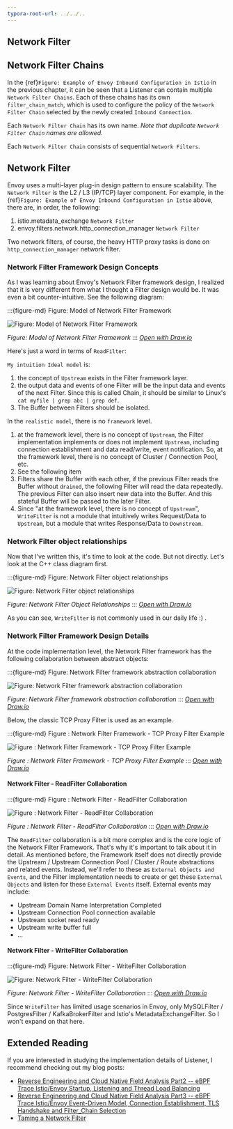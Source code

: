 ```yaml
---
typora-root-url: ../../..
---
```


## Network Filter

## Network Filter Chains
In the {ref}`Figure: Example of Envoy Inbound Configuration in Istio` in the previous chapter, it can be seen that a Listener can contain multiple `Network Filter Chains`. Each of these chains has its own `filter_chain_match`, which is used to configure the policy of the `Network Filter Chain` selected by the newly created `Inbound Connection`.

Each `Network Filter Chain` has its own name. *Note that duplicate `Network Filter Chain` names are allowed.*

Each `Network Filter Chain` consists of sequential `Network Filters`. 

## Network Filter

Envoy uses a multi-layer plug-in design pattern to ensure scalability. The `Network Filter` is the L2 / L3 (IP/TCP) layer component. For example, in the {ref}`Figure: Example of Envoy Inbound Configuration in Istio` above, there are, in order, the following:
1. istio.metadata_exchange `Network Filter`
2. envoy.filters.network.http_connection_manager `Network Filter`

Two network filters, of course, the heavy HTTP proxy tasks is done on `http_connection_manager` network filter.

### Network Filter Framework Design Concepts

As I was learning about Envoy's Network Filter framework design, I realized that it is very different from what I thought a Filter design would be. It was even a bit counter-intuitive. See the following diagram:

:::{figure-md} Figure: Model of Network Filter Framework

<img src="/ch2-envoy/arch/network-filter/network-filter-framework-concept.drawio.svg" alt="Figure: Model of Network Filter Framework">

*Figure: Model of Network Filter Framework*
:::
*[Open with Draw.io](https://app.diagrams.net/?ui=sketch#Uhttps%3A%2F%2Fistio-insider.mygraphql.com%2Fzh_CN%2Flatest%2F_images%2Fnetwork-filter-framework-concept.drawio.svg)*

Here's just a word in terms of `ReadFilter`:

`My intuition Ideal model` is:
 1. the concept of `Upstream` exists in the Filter framework layer.
 2. the output data and events of one Filter will be the input data and events of the next Filter. Since this is called Chain, it should be similar to Linux's `cat myfile | grep abc | grep def`. 
 3. The Buffer between Filters should be isolated.


In the `realistic model`, there is no `framework` level.
1. at the framework level, there is no concept of `Upstream`, the Filter implementation implements or does not implement `Upstream`, including connection establishment and data read/write, event notification. So, at the framework level, there is no concept of Cluster / Connection Pool, etc. 
2. See the following item
3. Filters share the Buffer with each other, if the previous Filter reads the Buffer without `drained`, the following Filter will read the data repeatedly. The previous Filter can also insert new data into the Buffer. And this stateful Buffer will be passed to the later Filter.
4. Since "at the framework level, there is no concept of `Upstream`", `WriteFilter` is not a module that intuitively writes Request/Data to `Upstream`, but a module that writes Response/Data to `Downstream`.

### Network Filter object relationships

Now that I've written this, it's time to look at the code. But not directly. Let's look at the C++ class diagram first.


:::{figure-md} Figure: Network Filter object relationships

<img src="/ch2-envoy/arch/network-filter/network-filter-hierarchy.drawio.svg" alt="Figure: Network Filter object relationships">

*Figure: Network Filter Object Relationships*
:::
*[Open with Draw.io](https://app.diagrams.net/?ui=sketch#Uhttps%3A%2F%2Fistio-insider.mygraphql.com%2Fzh_CN%2Flatest%2F_images%2Fnetwork-filter-hierarchy.drawio.svg)*


As you can see, `WriteFilter` is not commonly used in our daily life :) .


### Network Filter Framework Design Details
At the code implementation level, the Network Filter framework has the following collaboration between abstract objects:

:::{figure-md} Figure: Network Filter framework abstraction collaboration

<img src="/ch2-envoy/arch/network-filter/network-filter-framework.drawio.svg" alt="Figure: Network Filter framework abstraction collaboration">

*Figure: Network Filter framework abstraction collaboration*
:::
*[Open with Draw.io](https://app.diagrams.net/?ui=sketch#Uhttps%3A%2F%2Fistio-insider.mygraphql.com%2Fzh_CN%2Flatest%2F_images%2Fnetwork-filter-framework.drawio.svg)*


Below, the classic TCP Proxy Filter is used as an example.


:::{figure-md} Figure : Network Filter Framework - TCP Proxy Filter Example

<img src="/ch2-envoy/arch/network-filter/network-filter-tcpproxy.drawio.svg" alt="Figure : Network Filter Framework - TCP Proxy Filter Example">

*Figure : Network Filter Framework - TCP Proxy Filter Example*
:::
*[Open with Draw.io](https://app.diagrams.net/?ui=sketch#Uhttps%3A%2F%2Fistio-insider.mygraphql.com%2Fzh_CN%2Flatest%2F_images%2Fnetwork-filter-tcpproxy.drawio.svg)*


#### Network Filter - ReadFilter Collaboration

:::{figure-md} Figure : Network Filter - ReadFilter Collaboration

<img src="/ch2-envoy/arch/network-filter/network-filter-readfilter.drawio.svg" alt="Figure : Network Filter - ReadFilter Collaboration">

*Figure : Network Filter - ReadFilter Collaboration*
:::
*[Open with Draw.io](https://app.diagrams.net/?ui=sketch#Uhttps%3A%2F%2Fistio-insider.mygraphql.com%2Fzh_CN%2Flatest%2F_images%2Fnetwork-filter-readfilter.drawio.svg)*

The `ReadFilter` collaboration is a bit more complex and is the core logic of the Network Filter Framework. That's why it's important to talk about it in detail.
As mentioned before, the Framework itself does not directly provide the Upstream / Upstream Connection Pool / Cluster / Route abstractions and related events. Instead, we'll refer to these as `External Objects and Events`, and the Filter implementation needs to create or get these `External Objects` and listen for these `External Events` itself. External events may include:

- Upstream Domain Name Interpretation Completed
- Upstream Connection Pool connection available
- Upstream socket read ready
- Upstream write buffer full
- ...




#### Network Filter - WriteFilter Collaboration

:::{figure-md} Figure: Network Filter - WriteFilter Collaboration

<img src="/ch2-envoy/arch/network-filter/network-filter-writefilter.drawio.svg" alt="Figure: Network Filter - WriteFilter Collaboration">

*Figure: Network Filter - WriteFilter Collaboration*
:::
*[Open with Draw.io](https://app.diagrams.net/?ui=sketch#Uhttps%3A%2F%2Fistio-insider.mygraphql.com%2Fzh_CN%2Flatest%2F_images%2Fnetwork-filter-writefilter.drawio.svg)*

Since `WriteFilter` has limited usage scenarios in Envoy, only MySQLFilter / PostgresFilter / KafkaBrokerFilter and Istio's MetadataExchangeFilter. So I won't expand on that here.

## Extended Reading

If you are interested in studying the implementation details of Listener, I recommend checking out my blog posts:
 - [Reverse Engineering and Cloud Native Field Analysis Part2 -- eBPF Trace Istio/Envoy Startup, Listening and Thread Load Balancing](https://blog.mygraphql.com/zh/posts/low-tec/trace/trace-istio/trace-istio-part2/)
 - [Reverse Engineering and Cloud Native Field Analysis Part3 -- eBPF Trace Istio/Envoy Event-Driven Model, Connection Establishment, TLS Handshake and Filter_Chain Selection](https://blog.mygraphql.com/zh/posts/low-tec/trace/trace-istio/trace-istio-part3/)
 - [Taming a Network Filter](https://blog.envoyproxy.io/taming-a-network-filter-44adcf91517)